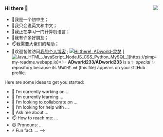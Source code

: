 ### Hi there 👋<img  src="https://github-readme-stats.vercel.app/api?username=ADworld233" align='Right'/>
- 🌱我是一个初中生；
- 💬我只会说英文和中文；
- 🔭我正在学习一门计算机语言；
- 👯我有许多好朋友；
- 📫我需要大佬们的帮助；
- 🦄欢迎各位访问[我的个人博客](https://blog.adworld.top/) ;
[![Hi there!, ADworld-灵梦](https://pimp-my-readme.webapp.io/pimp-my-readme/wavy-banner?subtitle=ADworld-%E7%81%B5%E6%A2%A6&title=Hi%20there%21)](https://pimp-my-readme.webapp.io)
[![Java_HTML_JavaScript_NodeJS_CSS_Python_MySQL_](https://pimp-my-readme.webapp.io/pimp-my-readme/technology?technology=Java_HTML_JavaScript_NodeJS_CSS_Python_MySQL_)](https://pimp-my-readme.webapp.io)<!--
**ADworld233/ADworld233** is a ✨ _special_ ✨ repository because its `README.md` (this file) appears on your GitHub profile.

Here are some ideas to get you started:

- 🔭 I’m currently working on ...
- 🌱 I’m currently learning ...
- 👯 I’m looking to collaborate on ...
- 🤔 I’m looking for help with ...
- 💬 Ask me about ...
- 📫 How to reach me: ...
- 😄 Pronouns: ...
- ⚡ Fun fact: ...
-->
